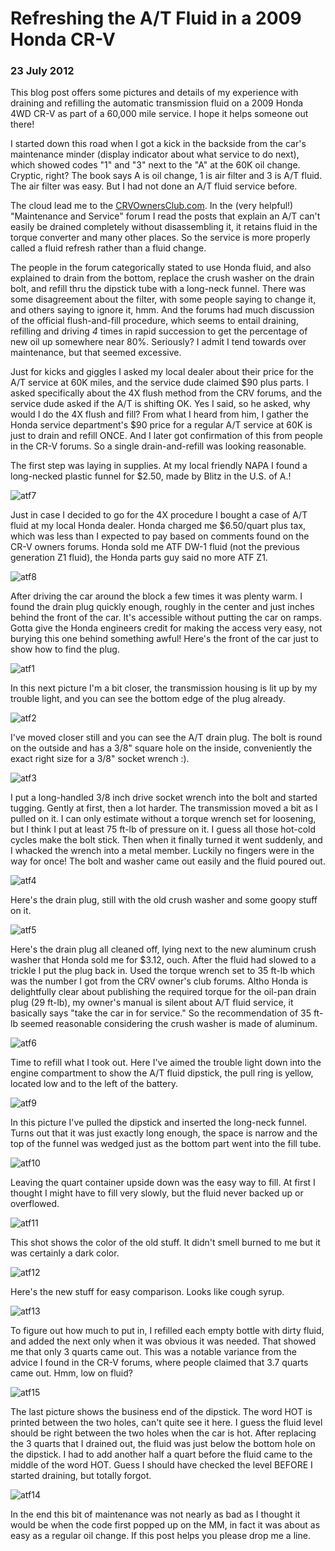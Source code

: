 # Refreshing the A/T Fluid in a 2009 Honda CR-V

### 23 July 2012

This blog post offers some pictures and details of my experience with
draining and refilling the automatic transmission fluid on a 2009
Honda 4WD CR-V as part of a 60,000 mile service. I hope it helps
someone out there!

I started down this road when I got a kick in the backside from the
car's maintenance minder (display indicator about what service to do
next), which showed codes "1" and "3" next to the "A" at the 60K oil
change. Cryptic, right?  The book says A is oil change, 1 is air
filter and 3 is A/T fluid.  The air filter was easy.  But I had not
done an A/T fluid service before.

The cloud  lead me to the
[CRVOwnersClub.com](http://www.crvownersclub.com).  In the
(very helpful!) "Maintenance and Service" forum I read the posts that
explain an A/T can't easily be drained completely without
disassembling it, it retains fluid in the torque converter and many
other places.  So the service is more properly called a fluid refresh
rather than a fluid change.

The people in the forum categorically stated to use Honda fluid, and
also explained to drain from the bottom, replace the crush washer on
the drain bolt, and refill thru the dipstick tube with a long-neck
funnel.  There was some disagreement about the filter, with some
people saying to change it, and others saying to ignore it, hmm.  And
the forums had much discussion of the official flush-and-fill
procedure, which seems to entail draining, refilling and driving
*4* times in rapid succession to get the percentage of new oil up
somewhere near 80%.  Seriously?  I admit I tend towards over
maintenance, but that seemed excessive.

Just for kicks and giggles I asked my local dealer about their price
for the A/T service at 60K miles, and the service dude claimed $90
plus parts. I asked specifically about the 4X flush method from the
CRV forums, and the service dude asked if the A/T is shifting OK. Yes
I said, so he asked, why would I do the 4X flush and fill? From what I
heard from him, I gather the Honda service department's $90 price for
a regular A/T service at 60K is just to drain and refill ONCE.  And I
later got confirmation of this from people in the CR-V forums.  So a
single drain-and-refill was looking reasonable.

The first step was laying in supplies.  At my local friendly NAPA I
found a long-necked plastic funnel for $2.50, made by Blitz in the
U.S. of A.!

![atf7](pix/honda-crv-atf-7.jpg)

Just in case I decided to go for the 4X procedure I bought a case of
A/T fluid at my local Honda dealer.  Honda charged me $6.50/quart plus
tax, which was less than I expected to pay based on comments found on
the CR-V owners forums.  Honda sold me ATF DW-1 fluid (not the previous
generation Z1 fluid), the Honda parts guy said no more ATF Z1.

![atf8](pix/honda-crv-atf-8.jpg)

After driving the car around the block a few times it was plenty warm.
I found the drain plug quickly enough, roughly in the center and just
inches behind the front of the car.  It's accessible without putting
the car on ramps.  Gotta give the Honda engineers credit for making
the access very easy, not burying this one behind something awful!
Here's the front of the car just to show how to find the plug.

![atf1](pix/honda-crv-atf-1.jpg)

In this next picture I'm a bit closer, the transmission housing is lit
up by my trouble light, and you can see the bottom edge of the plug
already. 

![atf2](pix/honda-crv-atf-2.jpg)

I've moved closer still and you can see the A/T drain plug.  The bolt
is round on the outside and has a 3/8" square hole on the inside,
conveniently the exact right size for a 3/8" socket wrench :).

![atf3](pix/honda-crv-atf-3.jpg)

I put a long-handled 3/8 inch drive socket wrench into the bolt and
started tugging.  Gently at first, then a lot harder.  The
transmission moved a bit as I pulled on it.  I can only estimate
without a torque wrench set for loosening, but I think I put at least
75 ft-lb of pressure on it. I guess all those hot-cold cycles make the
bolt stick.  Then when it finally turned it went suddenly, and I
whacked the wrench into a metal member.  Luckily no fingers were in
the way for once!  The bolt and washer came out easily and the fluid
poured out.

![atf4](honda-crv-atf-4.jpg)

Here's the drain plug, still with the old crush washer and some goopy
stuff on it.  

![atf5](pix/honda-crv-atf-5.jpg)

Here's the drain plug all cleaned off, lying next to the new aluminum
crush washer that Honda sold me for $3.12, ouch.  After the fluid had
slowed to a trickle I put the plug back in.  Used the torque wrench
set to 35 ft-lb which was the number I got from the CRV owner's club
forums.  Altho Honda is delightfully clear about publishing the
required torque for the oil-pan drain plug (29 ft-lb), my owner's
manual is silent about A/T fluid service, it basically says "take the
car in for service."  So the recommendation of 35 ft-lb seemed
reasonable considering the crush washer is made of aluminum.

![atf6](pix/honda-crv-atf-6.jpg)

Time to refill what I took out.  Here I've aimed the trouble light
down into the engine compartment to show the A/T fluid dipstick, the
pull ring is yellow, located low and to the left of the battery.

![atf9](pix/honda-crv-atf-9.jpg)

In this picture I've pulled the dipstick and inserted the long-neck
funnel.  Turns out that it was just exactly long enough, the space is
narrow and the top of the funnel was wedged just as the bottom part
went into the fill tube.

![atf10](pix/honda-crv-atf-10.jpg)

Leaving the quart container upside down was the easy way to fill.  At
first I thought I might have to fill very slowly, but the fluid never
backed up or overflowed.

![atf11](pix/honda-crv-atf-11.jpg)

This shot shows the color of the old stuff.  It didn't smell burned to
me but it was certainly a dark color.

![atf12](pix/honda-crv-atf-12.jpg)

Here's the new stuff for easy comparison.  Looks like cough syrup.

![atf13](pix/honda-crv-atf-13.jpg)

To figure out how much to put in, I refilled each empty bottle with
dirty fluid, and added the next only when it was obvious it was needed.
That showed me that only 3 quarts came out.  This was a notable variance
from the advice I found in the CR-V forums, where people claimed that
3.7 quarts came out.  Hmm, low on fluid?

![atf15](pix/honda-crv-atf-15.jpg)

The last picture shows the business end of the dipstick.  The word HOT
is printed between the two holes, can't quite see it here. I guess the
fluid level should be right between the two holes when the car is hot.
After replacing the 3 quarts that I drained out, the fluid was just
below the bottom hole on the dipstick.  I had to add another half a
quart before the fluid came to the middle of the word HOT.  Guess I
should have checked the level BEFORE I started draining, but totally
forgot.

![atf14](pix/honda-crv-atf-14.jpg)

In the end this bit of maintenance was not nearly as bad as I thought
it would be when the code first popped up on the MM, in fact it was
about as easy as a regular oil change. If this post helps you please
drop me a line.
